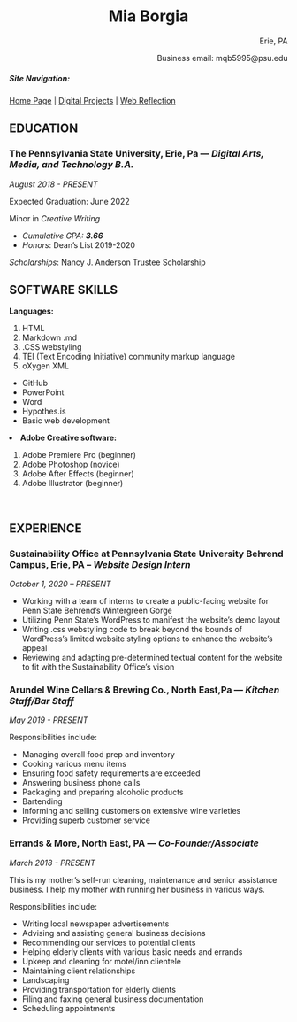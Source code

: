 <h1 style="text-align: center;">Mia Borgia</h1>
<p style="text-align: right;">Erie, PA</p>
<p style="text-align: right;">Business email: mqb5995@psu.edu</p>

<h5><b> Site Navigation:</b></h5>
 <a href="https://am0eba-byte.github.io/personal-remote-repo/">Home Page</a> | <a href="https://am0eba-byte.github.io/personal-remote-repo/portfolio.html">Digital Projects</a>
 | <a href="https://am0eba-byte.github.io/personal-remote-repo/reflection.html">Web Reflection</a>

<h2><b>EDUCATION</b></h2>
<h3><b>The Pennsylvania State University, </b>Erie, Pa — <i>Digital Arts, Media, and Technology B.A.</i></h3>
<i>August 2018 - PRESENT</i>

Expected Graduation: June 2022

Minor in <i>Creative Writing</i>
<ul>
 	<li><i>Cumulative GPA: <b>3.66</b></i></li>
 	<li><i>Honors</i>: Dean’s List 2019-2020</li>
</ul>
<i>Scholarships</i>: Nancy J. Anderson Trustee Scholarship
<h2><b>SOFTWARE SKILLS</b></h2>

 <b>Languages:</b>
<ol>
 <li>HTML</li>
 <li>Markdown .md</li>
 <li>.CSS webstyling</li>
 <li>TEI (Text Encoding Initiative) community markup language</li>
 <li>oXygen XML</li>
 </ol>
 <ul>
 <li>GitHub</li>
 <li>PowerPoint</li>
 <li>Word</li>
 <li>Hypothes.is</li>
 <li>Basic web development</li>
 </ul>
 <li><b>Adobe Creative software:</b></li>
 <ol>
  <li>Adobe Premiere Pro (beginner)</li>
  <li>Adobe Photoshop (novice)</li>
  <li>Adobe After Effects (beginner)</li>
  <li>Adobe Illustrator (beginner)</li>
 </ol> 	

&nbsp;
<h2><b>EXPERIENCE</b></h2>

<h3><b>Sustainability Office at Pennsylvania State University Behrend Campus,</b> Erie, PA – <i>Website Design Intern</i></h3>
<i>October 1, 2020 – PRESENT</i>
<ul>
<li>Working with a team of interns to create a public-facing website for Penn State Behrend’s Wintergreen Gorge</li>
 <li>Utilizing Penn State’s WordPress to manifest the website’s demo layout</li>
<li>Writing .css webstyling code to break beyond the bounds of WordPress’s limited website styling options to enhance the website’s appeal</li>
<li>Reviewing and adapting pre-determined textual content for the website to fit with the Sustainability Office’s vision</li>
</ul>
<h3><b>Arundel Wine Cellars &amp; Brewing Co., </b>North East,Pa — <i>Kitchen Staff/Bar Staff</i></h3>
<i>May 2019 - PRESENT</i>

Responsibilities include:
<ul>
 	<li>Managing overall food prep and inventory</li>
 	<li>Cooking various menu items</li>
 	<li>Ensuring food safety requirements are exceeded</li>
 	<li>Answering business phone calls</li>
 	<li>Packaging and preparing alcoholic products</li>
 	<li>Bartending</li>
 	<li>Informing and selling customers on extensive wine varieties</li>
 	<li>Providing superb customer service</li>
</ul>
<h3><b>Errands &amp; More, </b>North East, PA — <i>Co-Founder/Associate</i></h3>
<i>March 2018 - PRESENT</i>

This is my mother’s self-run cleaning, maintenance and senior assistance business. I help my mother with running her business in various ways.

Responsibilities include:
<ul>
 	<li>Writing local newspaper advertisements</li>
 	<li>Advising and assisting general business decisions</li>
 	<li>Recommending our services to potential clients</li>
 	<li>Helping elderly clients with various basic needs and errands</li>
 	<li>Upkeep and cleaning for motel/inn clientele</li>
 	<li>Maintaining client relationships</li>
 	<li>Landscaping</li>
 	<li>Providing transportation for elderly clients</li>
 	<li>Filing and faxing general business documentation</li>
 	<li>Scheduling appointments</li>
</ul>
&nbsp;
